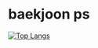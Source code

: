 # baekjoon ps

[![Top Langs](https://github-readme-stats.vercel.app/api/top-langs/?username=0321minji&layout=compact)](https://github.com/0321minji/github-readme-stats)

